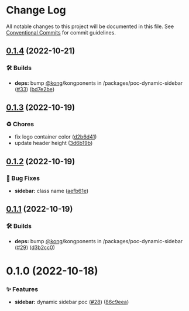 # Change Log

All notable changes to this project will be documented in this file.
See [Conventional Commits](https://conventionalcommits.org) for commit guidelines.

## [0.1.4](https://github.com/Kong/kong-ui-shared-components/compare/@kong-ui/poc-dynamic-sidebar@0.1.3...@kong-ui/poc-dynamic-sidebar@0.1.4) (2022-10-21)


### 🛠 Builds

* **deps:** bump [@kong](https://github.com/kong)/kongponents in /packages/poc-dynamic-sidebar ([#33](https://github.com/Kong/kong-ui-shared-components/issues/33)) ([bd7e2be](https://github.com/Kong/kong-ui-shared-components/commit/bd7e2bede8a9d3e8551a805f1cecebaf979caf4c))





## [0.1.3](https://github.com/Kong/kong-ui-shared-components/compare/@kong-ui/poc-dynamic-sidebar@0.1.2...@kong-ui/poc-dynamic-sidebar@0.1.3) (2022-10-19)


### ♻️ Chores

* fix logo container color ([d2b6d41](https://github.com/Kong/kong-ui-shared-components/commit/d2b6d4158dc29d344762c4007264c138172780bc))
* update header height ([3d6b19b](https://github.com/Kong/kong-ui-shared-components/commit/3d6b19b52fba29dfd2666e7930f9721b51b8ce5d))





## [0.1.2](https://github.com/Kong/kong-ui-shared-components/compare/@kong-ui/poc-dynamic-sidebar@0.1.1...@kong-ui/poc-dynamic-sidebar@0.1.2) (2022-10-19)


### 🐛 Bug Fixes

* **sidebar:** class name ([aefb61e](https://github.com/Kong/kong-ui-shared-components/commit/aefb61ea085e71ecf2c650fcd05b07446807a1c8))





## [0.1.1](https://github.com/Kong/kong-ui-shared-components/compare/@kong-ui/poc-dynamic-sidebar@0.1.0...@kong-ui/poc-dynamic-sidebar@0.1.1) (2022-10-19)


### 🛠 Builds

* **deps:** bump [@kong](https://github.com/kong)/kongponents in /packages/poc-dynamic-sidebar ([#29](https://github.com/Kong/kong-ui-shared-components/issues/29)) ([d3b2cc0](https://github.com/Kong/kong-ui-shared-components/commit/d3b2cc08ac472b6fbfb524c6004b039538421b71))





# 0.1.0 (2022-10-18)


### ✨ Features

* **sidebar:** dynamic sidebar poc ([#28](https://github.com/Kong/kong-ui-shared-components/issues/28)) ([86c9eea](https://github.com/Kong/kong-ui-shared-components/commit/86c9eea52cf7820fb6a40fc00ed86d32ee32dbaf))
